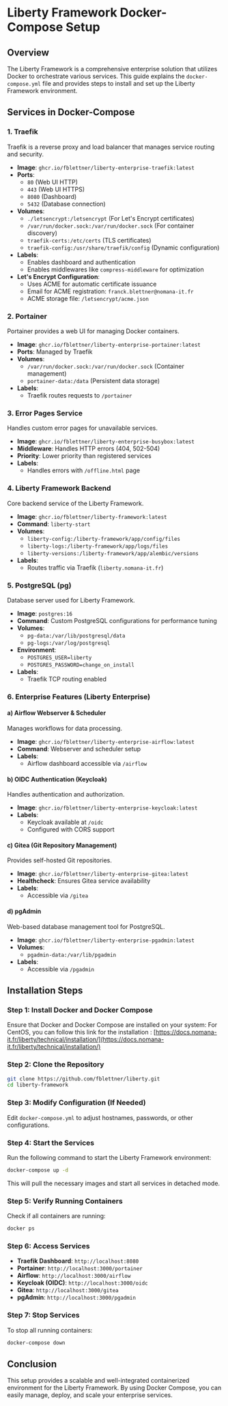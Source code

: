 # Liberty Framework Docker-Compose Setup

## Overview
The Liberty Framework is a comprehensive enterprise solution that utilizes Docker to orchestrate various services. This guide explains the `docker-compose.yml` file and provides steps to install and set up the Liberty Framework environment.

## Services in Docker-Compose

### 1. **Traefik**
Traefik is a reverse proxy and load balancer that manages service routing and security.
- **Image**: `ghcr.io/fblettner/liberty-enterprise-traefik:latest`
- **Ports**:
  - `80` (Web UI HTTP)
  - `443` (Web UI HTTPS)
  - `8080` (Dashboard)
  - `5432` (Database connection)
- **Volumes**:
  - `./letsencrypt:/letsencrypt` (For Let's Encrypt certificates)
  - `/var/run/docker.sock:/var/run/docker.sock` (For container discovery)
  - `traefik-certs:/etc/certs` (TLS certificates)
  - `traefik-config:/usr/share/traefik/config` (Dynamic configuration)
- **Labels**:
  - Enables dashboard and authentication
  - Enables middlewares like `compress-middleware` for optimization
- **Let's Encrypt Configuration**:
  - Uses ACME for automatic certificate issuance
  - Email for ACME registration: `franck.blettner@nomana-it.fr`
  - ACME storage file: `/letsencrypt/acme.json`


### 2. **Portainer**
Portainer provides a web UI for managing Docker containers.
- **Image**: `ghcr.io/fblettner/liberty-enterprise-portainer:latest`
- **Ports**: Managed by Traefik
- **Volumes**:
  - `/var/run/docker.sock:/var/run/docker.sock` (Container management)
  - `portainer-data:/data` (Persistent data storage)
- **Labels**:
  - Traefik routes requests to `/portainer`

### 3. **Error Pages Service**
Handles custom error pages for unavailable services.
- **Image**: `ghcr.io/fblettner/liberty-enterprise-busybox:latest`
- **Middleware**: Handles HTTP errors (404, 502-504)
- **Priority**: Lower priority than registered services
- **Labels**:
  - Handles errors with `/offline.html` page

### 4. **Liberty Framework Backend**
Core backend service of the Liberty Framework.
- **Image**: `ghcr.io/fblettner/liberty-framework:latest`
- **Command**: `liberty-start`
- **Volumes**:
  - `liberty-config:/liberty-framework/app/config/files`
  - `liberty-logs:/liberty-framework/app/logs/files`
  - `liberty-versions:/liberty-framework/app/alembic/versions`
- **Labels**:
  - Routes traffic via Traefik (`liberty.nomana-it.fr`)

### 5. **PostgreSQL (pg)**
Database server used for Liberty Framework.
- **Image**: `postgres:16`
- **Command**: Custom PostgreSQL configurations for performance tuning
- **Volumes**:
  - `pg-data:/var/lib/postgresql/data`
  - `pg-logs:/var/log/postgresql`
- **Environment**:
  - `POSTGRES_USER=liberty`
  - `POSTGRES_PASSWORD=change_on_install`
- **Labels**:
  - Traefik TCP routing enabled

### 6. **Enterprise Features (Liberty Enterprise)**
#### a) **Airflow Webserver & Scheduler**
Manages workflows for data processing.
- **Image**: `ghcr.io/fblettner/liberty-enterprise-airflow:latest`
- **Command**: Webserver and scheduler setup
- **Labels**:
  - Airflow dashboard accessible via `/airflow`

#### b) **OIDC Authentication (Keycloak)**
Handles authentication and authorization.
- **Image**: `ghcr.io/fblettner/liberty-enterprise-keycloak:latest`
- **Labels**:
  - Keycloak available at `/oidc`
  - Configured with CORS support

#### c) **Gitea (Git Repository Management)**
Provides self-hosted Git repositories.
- **Image**: `ghcr.io/fblettner/liberty-enterprise-gitea:latest`
- **Healthcheck**: Ensures Gitea service availability
- **Labels**:
  - Accessible via `/gitea`

#### d) **pgAdmin**
Web-based database management tool for PostgreSQL.
- **Image**: `ghcr.io/fblettner/liberty-enterprise-pgadmin:latest`
- **Volumes**:
  - `pgadmin-data:/var/lib/pgadmin`
- **Labels**:
  - Accessible via `/pgadmin`

## Installation Steps

### **Step 1: Install Docker and Docker Compose**
Ensure that Docker and Docker Compose are installed on your system:
For CentOS, you can follow this link for the installation : [https://docs.nomana-it.fr/liberty/technical/installation/](https://docs.nomana-it.fr/liberty/technical/installation/)

### **Step 2: Clone the Repository**
```sh
git clone https://github.com/fblettner/liberty.git
cd liberty-framework
```

### **Step 3: Modify Configuration (If Needed)**
Edit `docker-compose.yml` to adjust hostnames, passwords, or other configurations.

### **Step 4: Start the Services**
Run the following command to start the Liberty Framework environment:
```sh
docker-compose up -d
```
This will pull the necessary images and start all services in detached mode.

### **Step 5: Verify Running Containers**
Check if all containers are running:
```sh
docker ps
```

### **Step 6: Access Services**
- **Traefik Dashboard**: `http://localhost:8080`
- **Portainer**: `http://localhost:3000/portainer`
- **Airflow**: `http://localhost:3000/airflow`
- **Keycloak (OIDC)**: `http://localhost:3000/oidc`
- **Gitea**: `http://localhost:3000/gitea`
- **pgAdmin**: `http://localhost:3000/pgadmin`

### **Step 7: Stop Services**
To stop all running containers:
```sh
docker-compose down
```

## Conclusion
This setup provides a scalable and well-integrated containerized environment for the Liberty Framework. By using Docker Compose, you can easily manage, deploy, and scale your enterprise services.


